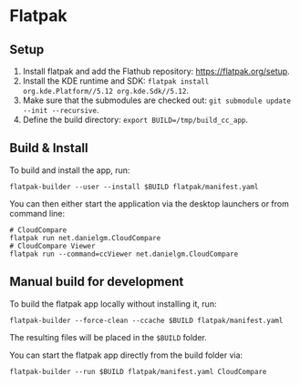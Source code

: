 # Flatpak

## Setup

1. Install flatpak and add the Flathub repository: https://flatpak.org/setup.
2. Install the KDE runtime and SDK: `flatpak install org.kde.Platform//5.12 org.kde.Sdk//5.12`.
3. Make sure that the submodules are checked out: `git submodule update --init --recursive`.
4. Define the build directory: `export BUILD=/tmp/build_cc_app`.


## Build & Install

To build and install the app, run:
```
flatpak-builder --user --install $BUILD flatpak/manifest.yaml
```

You can then either start the application via the desktop launchers or from command line:
```
# CloudCompare
flatpak run net.danielgm.CloudCompare
# CloudCompare Viewer
flatpak run --command=ccViewer net.danielgm.CloudCompare
```


## Manual build for development

To build the flatpak app locally without installing it, run:
```
flatpak-builder --force-clean --ccache $BUILD flatpak/manifest.yaml
```
The resulting files will be placed in the `$BUILD` folder.

You can start the flatpak app directly from the build folder via:
```
flatpak-builder --run $BUILD flatpak/manifest.yaml CloudCompare
```
